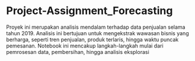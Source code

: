 # Project-Assignment_Forecasting
Proyek ini merupakan analisis mendalam terhadap data penjualan selama tahun 2019. Analisis ini bertujuan untuk mengekstrak wawasan bisnis yang berharga, seperti tren penjualan, produk terlaris, hingga waktu puncak pemesanan. Notebook ini mencakup langkah-langkah mulai dari pemrosesan data, pembersihan, hingga analisis eksplorasi
